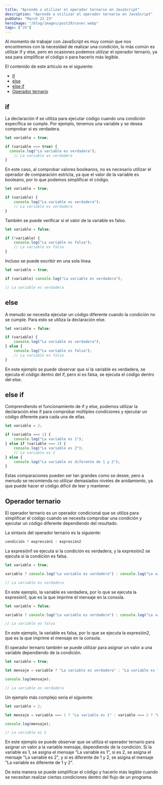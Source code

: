 ```yaml
---
title: "Aprende a utilizar el operador ternario en JavaScript"
description: "Aprende a utilizar el operador ternario en JavaScript"
pubDate: "March 22 23"
heroImage: "/blog/images/post29/cover.webp"
tags: ["JS"]
---
```


Al momento de trabajar con JavaScript es muy común que nos encontremos con la necesidad de realizar una condición, lo más común es utilizar if y else, pero en ocasiones podemos utilizar el operador ternario, ya sea para simplificar el código o para hacerlo más legible.

El contenido de este artículo es el siguiente:

- [if](#if)
- [else](#else)
- [else if](#else-if)
- [Operador ternario](#operador-ternario)


## if

La declaración if se utiliza para ejecutar código cuando una condición específica se cumple. Por ejemplo, tenemos una variable y se desea comprobar si es verdadera.

```js
let variable = true;

if (variable === true) {
  console.log("La variable es verdadera");
	// La variable es verdadera
}
```

En este caso, al comprobar valores booleanos, no es necesario utilizar el operador de comparación estricta, ya que el valor de la variable es booleano, por lo que podemos simplificar el código.

```js
let variable = true;

if (variable) {
	console.log("La variable es verdadera");
	// La variable es verdadera
}
```

También se puede verificar si el valor de la variable es falso.

```js
let variable = false;

if (!variable) {
	console.log("La variable es falsa");
	// La variable es falsa
}
```

Incluso se puede escribir en una sola línea.

```js
let variable = true;

if (variable) console.log("La variable es verdadera");

// La variable es verdadera
```

## else

A menudo se necesita ejecutar un código diferente cuando la condición no se cumple. Para esto se utiliza la declaración else.

```js
let variable = false;

if (variable) {
	console.log("La variable es verdadera");
} else {
	console.log("La variable es falsa");
	// La variable es falsa
}
```

En este ejemplo se puede observar que si la variable es verdadera, se ejecuta el código dentro del if, pero si es falsa, se ejecuta el código dentro del else.

## else if

Comprendiendo el funcionamiento de if y else, podemos utilizar la declaración else if para comprobar múltiples condiciones y ejecutar un código diferente para cada una de ellas.

```js
let variable = 2;

if (variable === 1) {
	console.log("La variable es 1");
} else if (variable === 2) {
	console.log("La variable es 2");
	// La variable es 2
} else {
	console.log("La variable es diferente de 1 y 2");
}
```

Estas comparaciones pueden ser tan grandes como se desee, pero a menudo se recomienda no utilizar demasiados niveles de anidamiento, ya que puede hacer el código difícil de leer y mantener.

## Operador ternario

El operador ternario es un operador condicional que se utiliza para simplificar el código cuando se necesita comprobar una condición y ejecutar un código diferente dependiendo del resultado.

La sintaxis del operador ternario es la siguiente:

```js
condición ? expresión1 : expresión2
```

La expresión1 se ejecuta si la condición es verdadera, y la expresión2 se ejecuta si la condición es falsa.

```js
let variable = true;

variable ? console.log("La variable es verdadera") : console.log("La variable es falsa");

// La variable es verdadera
```

En este ejemplo, la variable es verdadera, por lo que se ejecuta la expresión1, que es la que imprime el mensaje en la consola.

```js
let variable = false;

variable ? console.log("La variable es verdadera") : console.log("La variable es falsa");

// La variable es falsa
```

En este ejemplo, la variable es falsa, por lo que se ejecuta la expresión2, que es la que imprime el mensaje en la consola.

El operador ternario también se puede utilizar para asignar un valor a una variable dependiendo de la condición.

```js
let variable = true;

let mensaje = variable ? "La variable es verdadera" : "La variable es falsa";

console.log(mensaje);

// La variable es verdadera
```

Un ejemplo más complejo sería el siguiente:

```js
let variable = 2;

let mensaje = variable === 1 ? "La variable es 1" : variable === 2 ? "La variable es 2" : "La variable es diferente de 1 y 2";

console.log(mensaje);

// La variable es 2
```

En este ejemplo se puede observar que se utiliza el operador ternario para asignar un valor a la variable mensaje, dependiendo de la condición. Si la variable es 1, se asigna el mensaje "La variable es 1", si es 2, se asigna el mensaje "La variable es 2", y si es diferente de 1 y 2, se asigna el mensaje "La variable es diferente de 1 y 2".

De esta manera se puede simplificar el código y hacerlo más legible cuando se necesitan realizar ciertas condiciones dentro del flujo de un programa.
